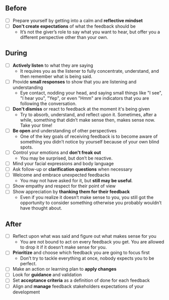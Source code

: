 ## Before

* [ ] Prepare yourself by getting into a calm and **reflective mindset**
* [ ] **Don't create expectations** of what the feedback should be
    * It’s not the giver’s role to say what you want to hear, but offer you a different perspective other than your own.

## During

* [ ] **Actively listen** to what they are saying
    * It requires you as the listener to fully concentrate, understand, and then remember what is being said.
* [ ] Provide **small responses** to show that you are listening and understanding
    * Eye contact, nodding your head, and saying small things like "I see", "I hear you", "Yep", or even "Hmm" are indicators that you are following the conversation.
* [ ] **Don't dismiss** or react to feedback at the moment it's being given
    * Try to absorb, understand, and reflect upon it. Sometimes, after a while, something that didn’t make sense then, makes sense now. Take your time!
* [ ] **Be open** and understanding of other perspectives
    * One of the key goals of receiving feedback is to become aware of something you didn’t notice by yourself because of your own blind spots.
* [ ] Control your emotions and **don't freak out**
    * You may be surprised, but don’t be reactive.
* [ ] Mind your facial expressions and body language
* [ ] Ask follow-up or **clarification questions** when necessary
* [ ] Welcome and embrace unexpected feedbacks
    * You may not have asked for it, but **still may be useful**.
* [ ] Show empathy and respect for their point of view
* [ ] Show appreciation by **thanking them for their feedback**
    * Even if you realize it doesn’t make sense to you, you still got the opportunity to consider something otherwise you probably wouldn’t have thought about.

## After

* [ ] Reflect upon what was said and figure out what makes sense for you
    * You are not bound to act on every feedback you get. You are allowed to drop it if it doesn’t make sense for you.
* [ ] **Prioritize** and choose which feedback you are going to focus first
    * Don’t try to tackle everything at once, nobody expects you to be perfect.
* [ ] Make an action or learning plan to **apply changes**
* [ ] Look for **guidance** and validation
* [ ] Set **acceptance criteria** as a definition of done for each feedback
* [ ] Align and **manage** feedback stakeholders expectations of your development
